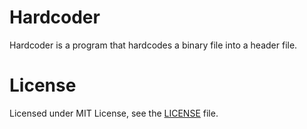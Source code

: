 # Hardcoder

Hardcoder is a program that hardcodes a binary file into a header file.

# License
Licensed under MIT License, see the [LICENSE](./LICENSE) file.
